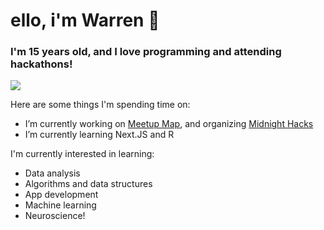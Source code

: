 # ello, i'm Warren 👋
### I'm 15 years old, and I love programming and attending hackathons!

<img src= "https://github-readme-stats.vercel.app/api?username=NebuDev14&show_icons=true&theme=dracula&count_private=true" />

Here are some things I'm spending time on:
- I’m currently working on [Meetup Map](https://github.com/MeetupMap), and organizing [Midnight Hacks](https://midnighthacks.tech/)
- I’m currently learning Next.JS and R

I'm currently interested in learning:
- Data analysis
- Algorithms and data structures
- App development
- Machine learning
- Neuroscience!
